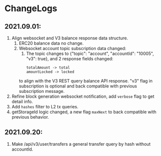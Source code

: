 # ChangeLogs

## 2021.09.01:
  1. Align websocket and V3 balance response data structure.
     1. ERC20 balance data no change.
     2. Websocket account topic subscription data changed:
        1. The topic changes to {"topic": "account", "accountId": "10005", "v3": true}, and 2 response fields changed:
            ```
            totalAmount -> total
            amountLocked -> locked
            ```
          to align with the V3 REST query balance API response.
        "v3" flag in subscription is optional and back compatible with previous subscription message.
  2. Refine block generation websocket notification, add `verbose` flag to get detail info.
  3. Add `hashes` filter to L2 tx queries.
  4. getStorageId logic changed, a new flag `maxNext` to back compatible with previous behavior.

## 2021.09.20:
  1. Make /api/v3/user/transfers a general transfer query by hash without accountId.
